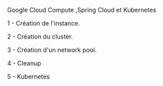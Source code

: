 Google Cloud Compute ,Spring Cloud et Kubernetes

1 - Création de l'instance.

2 - Création du cluster.

3 - Création d'un network pool.

4 - Cleanup

5 - Kubernetes

 

